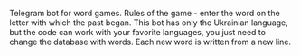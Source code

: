 Telegram bot for word games. Rules of the game - enter the word on the letter with which the past began. This bot has only the Ukrainian language, but the code can work with your favorite languages, you just need to change the database with words. Each new word is written from a new line.
